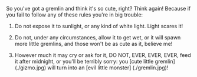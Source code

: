 So you've got a gremlin and think it's so cute, right? Think again! Because if you fail to follow any of these rules you're in big trouble:

1. Do not expose it to sunlight, or any kind of white light. Light scares it!

2. Do not, under any circumstances, allow it to get wet, or it will spawn more little gremlins, and those won't be as cute as it, believe me!

3. However much it may cry or ask for it, DO NOT, EVER, EVER, EVER, feed it after midnight, or you'll be terribly sorry: you [cute little gremlin] (./gizmo.jpg) will turn into an [evil little monster] (./gremlin.jpg)!

